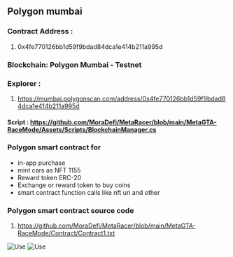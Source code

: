 
## Polygon mumbai

### Contract Address : 
1) 0x4fe770126bb1d59f9bdad84dca1e414b211a995d

### Blockchain: Polygon Mumbai - Testnet
### Explorer : 
1) https://mumbai.polygonscan.com/address/0x4fe770126bb1d59f9bdad84dca1e414b211a995d

#### Script : https://github.com/MoraDefi/MetaRacer/blob/main/MetaGTA-RaceMode/Assets/Scripts/BlockchainManager.cs

### Polygon smart contract for
* in-app purchase
* mint cars as NFT 1155
* Reward token ERC-20
* Exchange or reward token to buy coins
* smart contract function calls like nft uri and other


### Polygon smart contract source code
1) https://github.com/MoraDefi/MetaRacer/blob/main/MetaGTA-RaceMode/Contract/Contract1.txt

![Use](/Images/GTAT_5.jpg)
![Use](/Images/GTAT_6.jpg)

